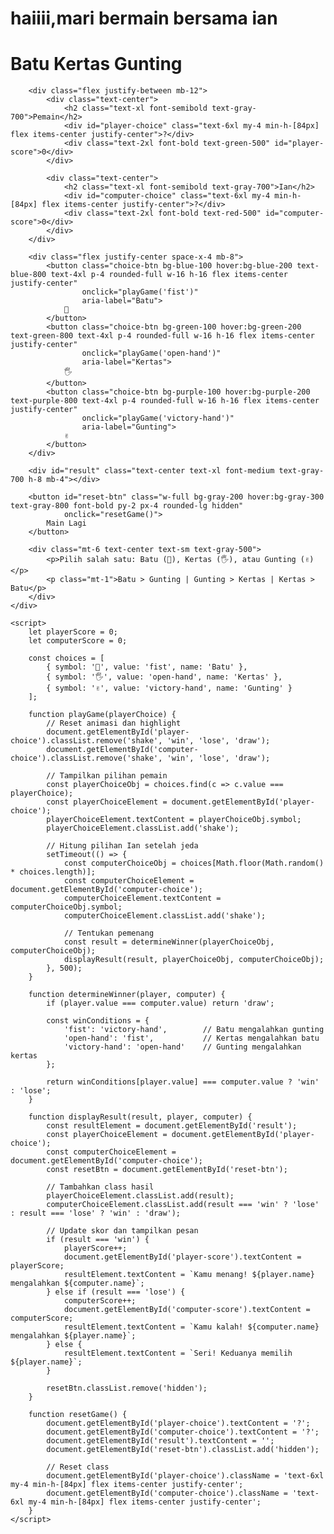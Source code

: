 # haiiii,mari bermain bersama ian<!DOCTYPE html>
<html lang="en">
<head>
    <meta charset="UTF-8">
    <meta name="viewport" content="width=device-width, initial-scale=1.0">
    <title>Game Batu Kertas Gunting</title>
    <script src="https://cdn.tailwindcss.com"></script>
    <style>
        @keyframes shake {
            0%, 100% { transform: translateY(0); }
            25% { transform: translateY(-10px); }
            75% { transform: translateY(10px); }
        }
        .shake {
            animation: shake 0.5s ease-in-out;
        }
        .choice-btn {
            transition: all 0.3s ease;
        }
        .choice-btn:hover {
            transform: scale(1.1);
        }
        .win {
            box-shadow: 0 0 20px rgba(74, 222, 128, 0.7);
        }
        .lose {
            box-shadow: 0 0 20px rgba(248, 113, 113, 0.7);
        }
        .draw {
            box-shadow: 0 0 20px rgba(156, 163, 175, 0.7);
        }
    </style>
</head>
<body class="bg-gray-100 min-h-screen flex flex-col items-center justify-center p-4">
    <div class="max-w-md w-full bg-white rounded-xl shadow-lg overflow-hidden p-6">
        <h1 class="text-3xl font-bold text-center text-gray-800 mb-8">Batu Kertas Gunting</h1>
        
        <div class="flex justify-between mb-12">
            <div class="text-center">
                <h2 class="text-xl font-semibold text-gray-700">Pemain</h2>
                <div id="player-choice" class="text-6xl my-4 min-h-[84px] flex items-center justify-center">?</div>
                <div class="text-2xl font-bold text-green-500" id="player-score">0</div>
            </div>
            
            <div class="text-center">
                <h2 class="text-xl font-semibold text-gray-700">Ian</h2>
                <div id="computer-choice" class="text-6xl my-4 min-h-[84px] flex items-center justify-center">?</div>
                <div class="text-2xl font-bold text-red-500" id="computer-score">0</div>
            </div>
        </div>
        
        <div class="flex justify-center space-x-4 mb-8">
            <button class="choice-btn bg-blue-100 hover:bg-blue-200 text-blue-800 text-4xl p-4 rounded-full w-16 h-16 flex items-center justify-center" 
                    onclick="playGame('fist')" 
                    aria-label="Batu">
                🤜
            </button>
            <button class="choice-btn bg-green-100 hover:bg-green-200 text-green-800 text-4xl p-4 rounded-full w-16 h-16 flex items-center justify-center" 
                    onclick="playGame('open-hand')" 
                    aria-label="Kertas">
                🖐
            </button>
            <button class="choice-btn bg-purple-100 hover:bg-purple-200 text-purple-800 text-4xl p-4 rounded-full w-16 h-16 flex items-center justify-center" 
                    onclick="playGame('victory-hand')" 
                    aria-label="Gunting">
                ✌
            </button>
        </div>
        
        <div id="result" class="text-center text-xl font-medium text-gray-700 h-8 mb-4"></div>
        
        <button id="reset-btn" class="w-full bg-gray-200 hover:bg-gray-300 text-gray-800 font-bold py-2 px-4 rounded-lg hidden" 
                onclick="resetGame()">
            Main Lagi
        </button>
        
        <div class="mt-6 text-center text-sm text-gray-500">
            <p>Pilih salah satu: Batu (🤜), Kertas (🖐), atau Gunting (✌)</p>
            <p class="mt-1">Batu > Gunting | Gunting > Kertas | Kertas > Batu</p>
        </div>
    </div>

    <script>
        let playerScore = 0;
        let computerScore = 0;
        
        const choices = [
            { symbol: '🤜', value: 'fist', name: 'Batu' },
            { symbol: '🖐', value: 'open-hand', name: 'Kertas' },
            { symbol: '✌', value: 'victory-hand', name: 'Gunting' }
        ];
        
        function playGame(playerChoice) {
            // Reset animasi dan highlight
            document.getElementById('player-choice').classList.remove('shake', 'win', 'lose', 'draw');
            document.getElementById('computer-choice').classList.remove('shake', 'win', 'lose', 'draw');
            
            // Tampilkan pilihan pemain
            const playerChoiceObj = choices.find(c => c.value === playerChoice);
            const playerChoiceElement = document.getElementById('player-choice');
            playerChoiceElement.textContent = playerChoiceObj.symbol;
            playerChoiceElement.classList.add('shake');
            
            // Hitung pilihan Ian setelah jeda
            setTimeout(() => {
                const computerChoiceObj = choices[Math.floor(Math.random() * choices.length)];
                const computerChoiceElement = document.getElementById('computer-choice');
                computerChoiceElement.textContent = computerChoiceObj.symbol;
                computerChoiceElement.classList.add('shake');
                
                // Tentukan pemenang
                const result = determineWinner(playerChoiceObj, computerChoiceObj);
                displayResult(result, playerChoiceObj, computerChoiceObj);
            }, 500);
        }
        
        function determineWinner(player, computer) {
            if (player.value === computer.value) return 'draw';
            
            const winConditions = {
                'fist': 'victory-hand',        // Batu mengalahkan gunting
                'open-hand': 'fist',           // Kertas mengalahkan batu
                'victory-hand': 'open-hand'    // Gunting mengalahkan kertas
            };
            
            return winConditions[player.value] === computer.value ? 'win' : 'lose';
        }
        
        function displayResult(result, player, computer) {
            const resultElement = document.getElementById('result');
            const playerChoiceElement = document.getElementById('player-choice');
            const computerChoiceElement = document.getElementById('computer-choice');
            const resetBtn = document.getElementById('reset-btn');
            
            // Tambahkan class hasil
            playerChoiceElement.classList.add(result);
            computerChoiceElement.classList.add(result === 'win' ? 'lose' : result === 'lose' ? 'win' : 'draw');
            
            // Update skor dan tampilkan pesan
            if (result === 'win') {
                playerScore++;
                document.getElementById('player-score').textContent = playerScore;
                resultElement.textContent = `Kamu menang! ${player.name} mengalahkan ${computer.name}`;
            } else if (result === 'lose') {
                computerScore++;
                document.getElementById('computer-score').textContent = computerScore;
                resultElement.textContent = `Kamu kalah! ${computer.name} mengalahkan ${player.name}`;
            } else {
                resultElement.textContent = `Seri! Keduanya memilih ${player.name}`;
            }
            
            resetBtn.classList.remove('hidden');
        }
        
        function resetGame() {
            document.getElementById('player-choice').textContent = '?';
            document.getElementById('computer-choice').textContent = '?';
            document.getElementById('result').textContent = '';
            document.getElementById('reset-btn').classList.add('hidden');
            
            // Reset class
            document.getElementById('player-choice').className = 'text-6xl my-4 min-h-[84px] flex items-center justify-center';
            document.getElementById('computer-choice').className = 'text-6xl my-4 min-h-[84px] flex items-center justify-center';
        }
    </script>
</body>
</html>
